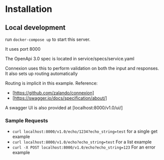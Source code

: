 # Installation

## Local development

run `docker-compose up` to start this server.

It uses port 8000

The OpenApi 3.0 spec is located in service/specs/service.yaml

Connexion uses this to perform validation on both the input and responses. It also sets up routing automatically

Routing is implicit in this example. Reference:

- [https://github.com/zalando/connexion]
- [https://swagger.io/docs/specification/about/]

A swagger UI is also provided at [localhost:8000/v1.0/ui/]

### Sample Requests

- `curl localhost:8000/v1.0/echo/1234?echo_string=test` for a single get example
- `curl localhost:8000/v1.0/echo?echo_string=test` For a list example
- `curl -X POST localhost:8000/v1.0/echo?echo_string=123` For an error example
